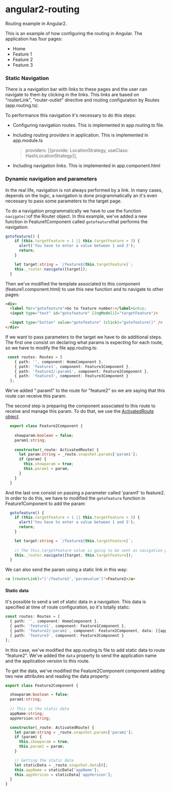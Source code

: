 # angular2-routing
Routing example in Angular2. 

This is an example of how configuring the routing in Angular. The application has four pages:

* Home
* Feature 1
* Feature 2
* Feature 3


### Static Navigation

There is a navigation bar with links to these pages and the user can navigate to them by clicking in the links.
This links are based on "routerLink", "router-outlet" directive and routing configuration by Routes (app.routing.ts).

To performance this navigation it's necessary to do this steps:

* Configuring navigation routes.
  This is implemented in app.routing.ts file. 
  
* Including routing providers in application.
  This is implemented in app.module.ts
  
  > providers: [{provide: LocationStrategy, useClass: HashLocationStrategy}],
  
* Including navigation links.
  This is implemented in app.component.html


### Dynamic navigation and parameters
In the real life, navigation is not always performed by a link. In many cases, depends on the logic, a navigation is done programmatically an it's even necessary to pass some parameters to the target page.

To do a navigation programmatically we have to use the function ```navigate()```of the Router object. In this example, we've added a new function in Feature1Component called ```gotofeature```that performs the navigation:

```typescript
gotofeature() {
    if (this.targetFeature < 1 || this.targetFeature > 3) {
      alert('You have to enter a value between 1 and 3');
      return;
    }

    let target:string = `/feature${this.targetFeature}`;
    this._router.navigate([target]);
  }
```

Then we've modified the template associated to this component (feature1.component.html) to use this new function and to navigate to other pages:

```html
<div>
  <label for="gotofeature">Go to feature number:</label>&nbsp;
  <input type="text" id="gotofeature" [(ngModel)]="targetFeature"/>

  <input type="button" value="gotofeature" (click)="gotofeature()" />
</div>
```

If we want to pass parameters to the target we have to do additional steps. 
The first one consist on declaring what params is expecting for each route, so we have to modify the file app.routing.ts:

```typescript
 const routes: Routes = [
    { path: '', component: HomeComponent },
    { path: 'feature1', component: Feature1Component },
    { path: 'feature2/:param1', component: Feature2Component },
    { path: 'feature3', component: Feature3Component }
  ];
```

We've added ":param1" to the route for "feature2" so we are saying that this route can
receive this param.

The second step is preparing the component associated to this route to receive and manage this param. To do that, we use the [ActivatedRoute object](https://angular.io/docs/ts/latest/api/router/index/ActivatedRoute-interface.html#!#snapshot-anchor).

```typescript
  export class Feature2Component {
  
    showparam:boolean = false;
    param1:string;
  
    constructor(_route: ActivatedRoute) {
      let param:string = _route.snapshot.params['param1'];
      if (param) {
        this.showparam = true;
        this.param1 = param;
      }
    }
  }
```

And the last one consist on passing a parameter called 'param1' to feature2. In order to do this, we have to modified the  ```gotofeature``` function in Feature1Component to add the param:

```typescript
  gotofeature() {
    if (this.targetFeature < 1 || this.targetFeature > 3) {
      alert('You have to enter a value between 1 and 3');
      return;
    }

    let target:string = `/feature${this.targetFeature}`;
    
    // The this.targetFeature value is going to be sent as navigation param
    this._router.navigate([target, this.targetFeature]);
  }
```

We can also send the param using a static link in this way:
```html
<a [routerLink]="['/feature2','paramvalue']">Feature2</a>
```

#### Static data
It's possible to send a set of static data in a navigation. This data is specified at time of route configuration, so it's totally static:

```typescript
const routes: Routes = [
  { path: '', component: HomeComponent },
  { path: 'feature1', component: Feature1Component },
  { path: 'feature2/:param1', component: Feature2Component, data: [{appName: 'angular-routing', appVersion: '1.0.0'}]},
  { path: 'feature3', component: Feature3Component }
];
```

In this case, we've modified the app.routing.ts file to add static data to route "feature2". We've added the ```data``` property to send the application name and the application version to this route. 

To get the data, we've modified the Feature2Component component adding two new attributes and reading the data property:

```typescript
export class Feature2Component {

  showparam:boolean = false;
  param1:string;
  
  // This is the static data
  appName:string;
  appVersion:string;

  constructor(_route: ActivatedRoute) {
    let param:string = _route.snapshot.params['param1'];
    if (param) {
      this.showparam = true;
      this.param1 = param;
    }

    // Getting the static data
    let staticData = _route.snapshot.data[0];
    this.appName = staticData['appName'];
    this.appVersion = staticData['appVersion'];
  }
}
```



